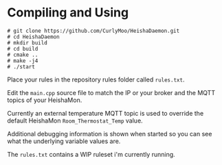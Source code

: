 # Compiling and Using

```
# git clone https://github.com/CurlyMoo/HeishaDaemon.git
# cd HeishaDaemon
# mkdir build
# cd build
# cmake ..
# make -j4
# ./start
```

Place your rules in the repository rules folder called `rules.txt`.

Edit the `main.cpp` source file to match the IP or your broker and the MQTT topics of your HeishaMon.

Currently an external temperature MQTT topic is used to override the default HeishaMon `Room_Thermostat_Temp` value.

Additional debugging information is shown when started so you can see what the underlying variable values are.

The `rules.txt` contains a WIP ruleset i'm currently running.
